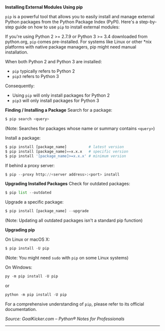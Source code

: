 **Installing External Modules Using pip**

`pip` is a powerful tool that allows you to easily install and manage external Python packages from the Python Package Index (PyPI). Here's a step-by-step guide on how to use `pip` to install external modules:

If you're using Python 2 >= 2.7.9 or Python 3 >= 3.4 downloaded from python.org, `pip` comes pre-installed. For systems like Linux or other *nix platforms with native package managers, pip might need manual installation.

When both Python 2 and Python 3 are installed:
- `pip` typically refers to Python 2 
- `pip3` refers to Python 3

Consequently:
- Using `pip` will only install packages for Python 2
- `pip3` will only install packages for Python 3

**Finding / Installing a Package**
Search for a package:
```python
$ pip search <query>
```
(Note: Searches for packages whose name or summary contains `<query>`)

Install a package:
```python
$ pip install [package_name]          # latest version
$ pip install [package_name]==x.x.x   # specific version
$ pip install '[package_name]>=x.x.x' # minimum version
```
If behind a proxy server:
```python
$ pip --proxy http://<server address>:<port> install
```

**Upgrading Installed Packages**
Check for outdated packages:
```python
$ pip list --outdated
```
Upgrade a specific package:
```python
$ pip install [package_name] --upgrade
```
(Note: Updating all outdated packages isn't a standard pip function)

**Upgrading pip**

On Linux or macOS X:
```python
$ pip install -U pip
```
(Note: You might need `sudo` with `pip` on some Linux systems)

On Windows:
```python
py -m pip install -U pip
```
or
```python
python -m pip install -U pip
```

For a comprehensive understanding of `pip`, please refer to its official documentation.

*Source: GoalKicker.com – Python® Notes for Professionals*

---